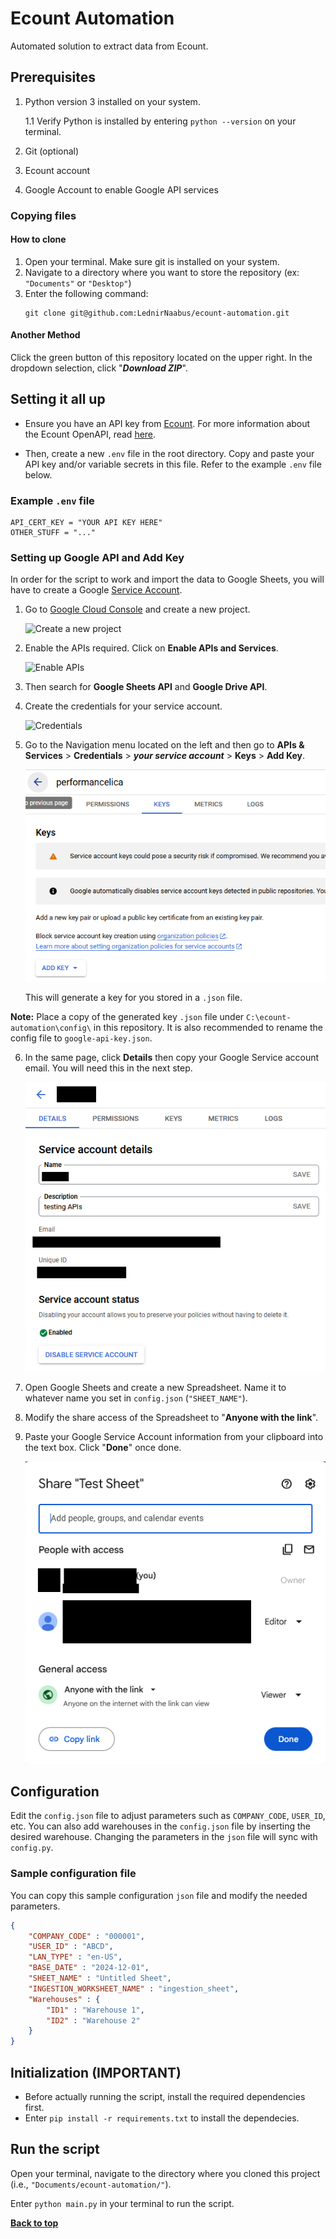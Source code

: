 # Ecount Automation
Automated solution to extract data from Ecount.

## Prerequisites
1. Python version 3 installed on your system.

    1.1 Verify Python is installed by entering `python --version` on your terminal.
 
2. Git (optional)
3. Ecount account
4. Google Account to enable Google API services

### Copying files

#### How to clone
1. Open your terminal. Make sure git is installed on your system.
2. Navigate to a directory where you want to store the repository (ex: `"Documents"` or `"Desktop"`)
3. Enter the following command:
    ```
    git clone git@github.com:LednirNaabus/ecount-automation.git
    ```

#### Another Method
Click the green button of this repository located on the upper right. In the dropdown selection, click "***Download ZIP***".

## Setting it all up
- Ensure you have an API key from [Ecount](https://login.ecount.com/Login/). For more information about the Ecount OpenAPI, read [here](https://sboapi.ecount.com/ECERP/OAPI/OAPIView?lan_type=en-PH#).

- Then, create a new `.env` file in the root directory. Copy and paste your API key and/or variable secrets in this file. Refer to the example `.env` file below.

### Example `.env` file

```
API_CERT_KEY = "YOUR API KEY HERE"
OTHER_STUFF = "..."
```

### Setting up Google API and Add Key
In order for the script to work and import the data to Google Sheets, you will have to create a Google [Service Account](https://cloud.google.com/iam/docs/service-accounts).

1. Go to [Google Cloud Console](https://console.developers.google.com/) and create a new project.

    ![Create a new project](https://cdn.analyticsvidhya.com/wp-content/uploads/2024/09/new_project.webp)

2. Enable the APIs required. Click on **Enable APIs and Services**.

    ![Enable APIs](https://cdn.analyticsvidhya.com/wp-content/uploads/2024/10/image-36.png)

3. Then search for **Google Sheets API** and **Google Drive API**.

4. Create the credentials for your service account.

    ![Credentials](https://cdn.analyticsvidhya.com/wp-content/uploads/2024/10/screenshot-from-2020-07-22-18-28-29-6708c0226aca9.webp)

5. Go to the Navigation menu located on the left and then go to **APIs & Services** > **Credentials** > *__your service account__* > **Keys** > **Add Key**.

    ![Add key](add_key.png)

    This will generate a key for you stored in a `.json` file.

**Note:** Place a copy of the generated key `.json` file under `C:\ecount-automation\config\` in this repository. It is also recommended to rename the config file to `google-api-key.json`.

6. In the same page, click **Details** then copy your Google Service account email. You will need this in the next step.

    ![Email](google_service_account.png)

7. Open Google Sheets and create a new Spreadsheet. Name it to whatever name you set in `config.json` (`"SHEET_NAME"`).

8. Modify the share access of the Spreadsheet to "**Anyone with the link**".

9. Paste your Google Service Account information from your clipboard into the text box. Click "**Done**" once done.

    ![Share Access](sheets_share_access.png)

## Configuration
Edit the `config.json` file to adjust parameters such as `COMPANY_CODE`, `USER_ID`, etc. You can also add warehouses in the `config.json` file by inserting the desired warehouse. Changing the parameters in the `json` file will sync with `config.py`.

### Sample configuration file

You can copy this sample configuration `json` file and modify the needed parameters.

```json
{
    "COMPANY_CODE" : "000001",
    "USER_ID" : "ABCD",
    "LAN_TYPE" : "en-US",
    "BASE_DATE" : "2024-12-01",
    "SHEET_NAME" : "Untitled Sheet",
    "INGESTION_WORKSHEET_NAME" : "ingestion_sheet",
    "Warehouses" : {
        "ID1" : "Warehouse 1",
        "ID2" : "Warehouse 2"
    }
}
```

## Initialization (IMPORTANT)
- Before actually running the script, install the required dependencies first.
- Enter `pip install -r requirements.txt` to install the dependecies.

## Run the script
Open your terminal, navigate to the directory where you cloned this project (i.e., `"Documents/ecount-automation/"`).

Enter `python main.py` in your terminal to run the script.

**[Back to top](#prerequisites)**
